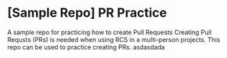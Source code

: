 # [Sample Repo] PR Practice
A sample repo for practicing how to create Pull Requests
Creating Pull Requsts (PRs) is needed when using RCS in a multi-person projects. This repo can be used to practice creating PRs.
asdasdada